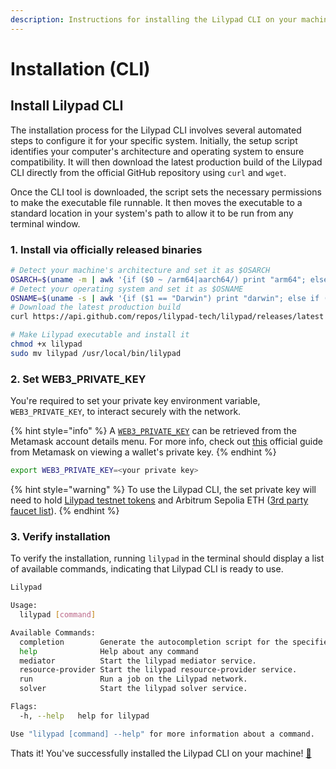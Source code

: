 ```yaml
---
description: Instructions for installing the Lilypad CLI on your machine
---
```


# Installation (CLI)

## Install Lilypad CLI

The installation process for the Lilypad CLI involves several automated steps to configure it for your specific system. Initially, the setup script identifies your computer's architecture and operating system to ensure compatibility. It will then download the latest production build of the Lilypad CLI directly from the official GitHub repository using `curl` and `wget`.

Once the CLI tool is downloaded, the script sets the necessary permissions to make the executable file runnable. It then moves the executable to a standard location in your system's path to allow it to be run from any terminal window.

### 1. Install via officially released binaries

```bash
# Detect your machine's architecture and set it as $OSARCH
OSARCH=$(uname -m | awk '{if ($0 ~ /arm64|aarch64/) print "arm64"; else if ($0 ~ /x86_64|amd64/) print "amd64"; else print "unsupported_arch"}') && export OSARCH;
# Detect your operating system and set it as $OSNAME
OSNAME=$(uname -s | awk '{if ($1 == "Darwin") print "darwin"; else if ($1 == "Linux") print "linux"; else print "unsupported_os"}') && export OSNAME;
# Download the latest production build
curl https://api.github.com/repos/lilypad-tech/lilypad/releases/latest | grep "browser_download_url.*lilypad-$OSNAME-$OSARCH" | cut -d : -f 2,3 | tr -d \" | wget -qi - -O lilypad

# Make Lilypad executable and install it
chmod +x lilypad
sudo mv lilypad /usr/local/bin/lilypad
```

### 2. Set WEB3\_PRIVATE\_KEY

You're required to set your private key environment variable, `WEB3_PRIVATE_KEY`, to interact securely with the network.&#x20;

{% hint style="info" %}
A [`WEB3_PRIVATE_KEY`](https://docs.lilypad.tech/lilypad/lilypad-milky-way-testnet/install-run-requirements#id-2.-set-web3\_private\_key) can be retrieved from the Metamask account details menu. For more info, check out [this](https://support.metamask.io/managing-my-wallet/secret-recovery-phrase-and-private-keys/how-to-export-an-accounts-private-key/) official guide from Metamask on viewing a wallet's private key.
{% endhint %}

```bash
export WEB3_PRIVATE_KEY=<your private key>
```

{% hint style="warning" %}
To use the Lilypad CLI, the set private key will need to hold [Lilypad testnet tokens](quick-start/funding-your-wallet-from-faucet.md) and Arbitrum Sepolia ETH ([3rd party faucet list](https://arbitrum.faucet.dev/ArbSepolia)).&#x20;
{% endhint %}

### 3. Verify installation

To verify the installation, running `lilypad` in the terminal should display a list of available commands, indicating that Lilypad CLI is ready to use.

```bash
Lilypad

Usage:
  lilypad [command]

Available Commands:
  completion        Generate the autocompletion script for the specified shell
  help              Help about any command
  mediator          Start the lilypad mediator service.
  resource-provider Start the lilypad resource-provider service.
  run               Run a job on the Lilypad network.
  solver            Start the lilypad solver service.

Flags:
  -h, --help   help for lilypad

Use "lilypad [command] --help" for more information about a command.
```

Thats it! You've successfully installed the Lilypad CLI on your machine! [🎉](https://emojipedia.org/party-popper)
